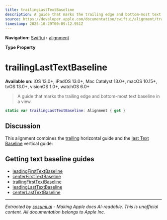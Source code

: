 ```yaml
---
title: trailingLastTextBaseline
description: A guide that marks the trailing edge and bottom-most text baseline in a view.
source: https://developer.apple.com/documentation/swiftui/alignment/trailinglasttextbaseline
timestamp: 2025-10-29T00:09:12.951Z
---
```


**Navigation:** [Swiftui](/documentation/swiftui) › [alignment](/documentation/swiftui/alignment)

**Type Property**

# trailingLastTextBaseline

**Available on:** iOS 13.0+, iPadOS 13.0+, Mac Catalyst 13.0+, macOS 10.15+, tvOS 13.0+, visionOS 1.0+, watchOS 6.0+

> A guide that marks the trailing edge and bottom-most text baseline in a view.

```swift
static var trailingLastTextBaseline: Alignment { get }
```

## Discussion

This alignment combines the [trailing](/documentation/swiftui/horizontalalignment/trailing) horizontal guide and the [last Text Baseline](/documentation/swiftui/verticalalignment/lasttextbaseline) vertical guide:



## Getting text baseline guides

- [leadingFirstTextBaseline](/documentation/swiftui/alignment/leadingfirsttextbaseline)
- [centerFirstTextBaseline](/documentation/swiftui/alignment/centerfirsttextbaseline)
- [trailingFirstTextBaseline](/documentation/swiftui/alignment/trailingfirsttextbaseline)
- [leadingLastTextBaseline](/documentation/swiftui/alignment/leadinglasttextbaseline)
- [centerLastTextBaseline](/documentation/swiftui/alignment/centerlasttextbaseline)

---

*Extracted by [sosumi.ai](https://sosumi.ai) - Making Apple docs AI-readable.*
*This is unofficial content. All documentation belongs to Apple Inc.*
